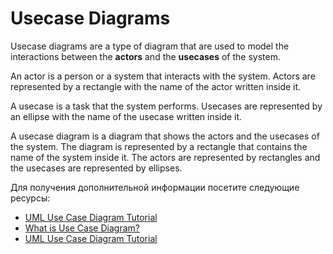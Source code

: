 # Usecase Diagrams

Usecase diagrams are a type of diagram that are used to model the interactions between the **actors** and the **usecases** of the system.

An actor is a person or a system that interacts with the system. Actors are represented by a rectangle with the name of the actor written inside it.

A usecase is a task that the system performs. Usecases are represented by an ellipse with the name of the usecase written inside it.

A usecase diagram is a diagram that shows the actors and the usecases of the system. The diagram is represented by a rectangle that contains the name of the system inside it. The actors are represented by rectangles and the usecases are represented by ellipses.

Для получения дополнительной информации посетите следующие ресурсы:

- [UML Use Case Diagram Tutorial](https://www.lucidchart.com/pages/uml-use-case-diagram)
- [What is Use Case Diagram?](https://www.visual-paradigm.com/guide/uml-unified-modeling-language/what-is-use-case-diagram/)
- [UML Use Case Diagram Tutorial](https://www.youtube.com/watch?v=zid-MVo7M-E)
